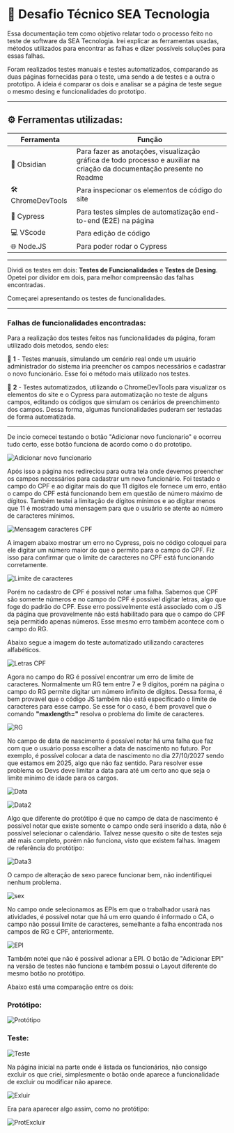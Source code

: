 # 👾 Desafio Técnico SEA Tecnologia

Essa documentação tem como objetivo relatar todo o processo feito no teste de software da SEA Tecnologia. Irei explicar as ferramentas usadas, métodos utilizados para encontrar as falhas e dizer possíveis soluções para essas falhas.

Foram realizados testes manuais e testes automatizados, comparando as duas páginas fornecidas para o teste, uma sendo a de testes e a outra o prototipo. A ideia é comparar os dois e analisar se a página de teste segue o mesmo desing e funcionalidades do prototipo.

---

## ⚙️ Ferramentas utilizadas:

| Ferramenta       | Função                            |
|------------------|-----------------------------------|
| 📝 Obsidian    | Para fazer as anotações, visualização gráfica de todo processo e auxiliar na criação da documentação presente no Readme      |
| 🛠️ ChromeDevTools    | Para inspecionar os elementos de código do site     |
| 🧪 Cypress     | Para testes simples de automatização end-to-end (E2E) na página         |
| 💻 VScode    | Para edição de código     |
| 🌐 Node.JS    | Para poder rodar o Cypress    |

---

Dividi os testes em dois: **Testes de Funcionalidades** e **Testes de Desing**. Opetei por dividor em dois, para melhor compreensão das falhas encontradas.

Começarei apresentando os testes de funcionalidades.

---

### Falhas de funcionalidades encontradas:

Para a realização dos testes feitos nas funcionalidades da página, foram utilizado dois metodos, sendo eles: 

🔴 **1** - Testes manuais, simulando um cenário real onde um usuário administrador do sistema iria preencher os campos necessários e cadastrar o novo funcionário. Esse foi o método mais utilizado nos testes.

🔴 **2** - Testes automatizados, utilizando o ChromeDevTools para visualizar os elementos do site e o Cypress para automatização no teste de alguns campos, editando os códigos que simulam os cenários de preenchimento dos campos. Dessa forma, algumas funcionalidades puderam ser testadas de forma automatizada.

---

De incio comecei testando o botão "Adicionar novo funcionario" e ocorreu tudo certo, esse botão funciona de acordo como o do prototipo.

![Adicionar novo funcionario](Images/image-1.png)

Após isso a página nos redireciou para outra tela onde devemos preencher os campos necessários para cadastrar um novo funcionário. Foi testado o campo do CPF e ao digitar mais do que 11 dígitos ele fornece um erro, então o campo do CPF está funcionando bem em questão de número máximo de dígitos. Também testei a limitação de dígitos mínimos e ao digitar menos que 11 é mostrado uma mensagem para que o usuário se atente ao número de caracteres mínimos.

![Mensagem caracteres CPF](<Images/Pasted image 20250719102034.png>)

A imagem abaixo mostrar um erro no Cypress, pois no código coloquei para ele digitar um número maior do que o permito para o campo do CPF. Fiz isso para confirmar que o limite de caracteres no CPF está funcionando corretamente.

![Limite de caracteres](<Images\Captura de tela 2025-07-19 093615.png>)

Porém no cadastro de CPF é possivel notar uma falha. Sabemos que CPF são somente números e no campo do CPF é possivel digitar letras, algo que foge do padrão do CPF. Esse erro possivelmente está associado com o JS da página que provavelmente não está habilitado para que o campo do CPF seja permitido apenas números.
Esse mesmo erro também acontece com o campo do RG.

Abaixo segue a imagem do teste automatizado utilizando caracteres alfabéticos.

![Letras CPF](<Images\cpf letras.png>)

Agora no campo do RG é possível encontrar um erro de limite de caracteres. Normalmente um RG tem entre 7 e 9 dígitos, porém na página o campo do RG permite digitar um número infinito de dígitos. Dessa forma, é bem provavel que o código JS também não está especificado o limite de caracteres para esse campo. Se esse for o caso, é bem provavel que o comando **"maxlength="** resolva o problema do limite de caracteres.

![RG](<Images\Pasted image 20250719100229.png>)

No campo de data de nascimento é possível notar há uma falha que faz com que o usuário possa escolher a data de nascimento no futuro. Por exemplo, é possível colocar a data de nascimento no dia 27/10/2027 sendo que estamos em 2025, algo que não faz sentido. Para resolver esse problema os Devs deve limitar a data para até um certo ano que seja o limite mínimo de idade para os cargos.

![Data](<Images\Pasted image 20250719102124.png>)

![Data2](<Images\Pasted image 20250719101400.png>)

Algo que diferente do protótipo é que no campo de data de nascimento é possível notar que existe somente o campo onde será inserido a data, não é possível selecionar o calendário. Talvez nesse quesito o site de testes seja até mais completo, porém não funciona, visto que existem falhas.
Imagem de referência do protótipo:

![Data3](<Images\Pasted image 20250719101549.png>)

O campo de alteração de sexo parece funcionar bem, não indentifiquei nenhum problema.

![sex](<Images\Pasted image 20250719100650.png>)

No campo onde selecionamos as EPIs em que o trabalhador usará nas atividades, é possível notar que há um erro quando é informado o CA, o campo não possui limite de caracteres, semelhante a falha encontrada nos campos de RG e CPF, anteriormente.

![EPI](<Images\Pasted image 20250719101034.png>)

Também notei que não é possivel adionar a EPI. O botão de "Adicionar EPI" na versão de testes não funciona e também possui o Layout diferente do mesmo botão no protótipo.

Abaixo está uma comparação entre os dois:

<h3>Protótipo:</h3>

![Protótipo](<Images\Pasted image 20250719103517.png>)

<h3>Teste:</h3>

![Teste](<Images\Pasted image 20250719104624.png>)

Na página inicial na parte onde é listada os funcionários, não consigo excluir os que criei, simplesmente o botão onde aparece a funcionalidade de excluir ou modificar não aparece.

![Exluir](<Images\Captura de tela 2025-07-19 104811.png>)

Era para aparecer algo assim, como no protótipo:

![ProtExcluir](<Images\Captura de tela 2025-07-19 105029.png>)